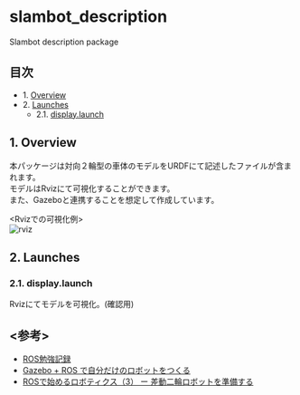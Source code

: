 # slambot_description
Slambot description package

## 目次  
- 1.&nbsp;[Overview](#1-overview)  
- 2.&nbsp;[Launches](#2-launches)  
  - 2.1.&nbsp;[display.launch](#21-displaylaunch)  
        
## 1. Overview
本パッケージは対向２輪型の車体のモデルをURDFにて記述したファイルが含まれます。  
モデルはRvizにて可視化することができます。  
また、Gazeboと連携することを想定して作成しています。


<Rvizでの可視化例>  
![rviz](https://c1.staticflickr.com/5/4699/39777667715_6ed6b56d34.jpg)

## 2. Launches
### 2.1. display.launch
Rvizにてモデルを可視化。(確認用)

## <参考>
- [ROS勉強記録](http://ros-robot.blogspot.jp/2010/01/urdf.html)  
- [Gazebo + ROS で自分だけのロボットをつくる](https://qiita.com/RyodoTanaka/items/c3014fd6d0f06d12814f)
- [ROSで始めるロボティクス（3） ー 差動二輪ロボットを準備する](http://bril-tech.blogspot.jp/2016/10/ros3.html)
